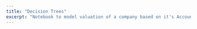 ```yaml
---
title: "Decision Trees"
excerpt: "Notebook to model valuation of a company based on it's Accounting fundamentals such as Balance Sheet and Income Statement, based on the book by Stephen Penman"
---
```

